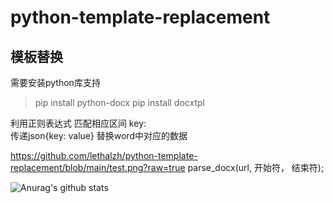 # python-template-replacement
## 模板替换
需要安装python库支持 
>pip install python-docx
>pip install docxtpl


利用正则表达式 匹配相应区间 key:  
传递json{key: value} 替换word中对应的数据

https://github.com/lethalzh/python-template-replacement/blob/main/test.png?raw=true
parse_docx(url, 开始符， 结束符);

![Anurag's github stats](https://github-readme-stats.vercel.app/api?username=Lethalzh&show_icons=true&theme=dracula)
